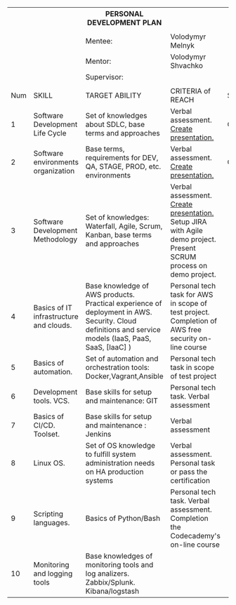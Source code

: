 <table class="tg">
  <tr>
    <th class="tg-yw4l">﻿</th>
    <th class="tg-yw4l"></th>
    <th class="tg-yw4l">PERSONAL DEVELOPMENT PLAN</th>
    <th class="tg-yw4l"></th>
    <th class="tg-yw4l"></th>
  </tr>
  <tr>
    <td class="tg-yw4l"></td>
    <td class="tg-yw4l"></td>
    <td class="tg-yw4l"></td>
    <td class="tg-yw4l"></td>
    <td class="tg-yw4l"></td>
  </tr>
  <tr>
    <td class="tg-yw4l"></td>
    <td class="tg-yw4l"></td>
    <td class="tg-yw4l">Mentee:</td>
    <td class="tg-yw4l">Volodymyr Melnyk</td>
    <td class="tg-yw4l"></td>
  </tr>
  <tr>
    <td class="tg-yw4l"></td>
    <td class="tg-yw4l"></td>
    <td class="tg-yw4l">Mentor:</td>
    <td class="tg-yw4l">Volodymyr Shvachko</td>
    <td class="tg-yw4l"></td>
  </tr>
  <tr>
    <td class="tg-yw4l"></td>
    <td class="tg-yw4l"></td>
    <td class="tg-yw4l">Supervisor:</td>
    <td class="tg-yw4l"></td>
    <td class="tg-yw4l"></td>
  </tr>
  <tr>
    <td class="tg-yw4l"></td>
    <td class="tg-yw4l"></td>
    <td class="tg-yw4l"></td>
    <td class="tg-yw4l"></td>
    <td class="tg-yw4l"></td>
  </tr>
  <tr>
    <td class="tg-yw4l">Num</td>
    <td class="tg-yw4l">SKILL</td>
    <td class="tg-yw4l">TARGET ABILITY</td>
    <td class="tg-yw4l">CRITERIA of REACH</td>
    <td class="tg-yw4l">STATUS</td>
  </tr>
  <tr>
    <td class="tg-yw4l">1</td>
    <td class="tg-yw4l">Software Development Life Cycle</td>
    <td class="tg-yw4l">Set of knowledges about SDLC,  base terms and approaches</td>
    <td class="tg-yw4l">Verbal assessment. <a href="https://github.com/vavan11/Mentee/raw/master/SDLC%20%26%20Software%20environments%20organization.pptx">Create presentation.</a></td>
    <td class="tg-yw4l">Completed</td>
  </tr>
  <tr>
    <td class="tg-yw4l">2</td>
    <td class="tg-yw4l">Software environments organization</td>
    <td class="tg-yw4l">Base terms, requirements for DEV, QA, STAGE, PROD, etc. environments</td>
    <td class="tg-yw4l">Verbal assessment. <a href="https://github.com/vavan11/Mentee/raw/master/SDLC%20%26%20Software%20environments%20organization.pptx">Create presentation.</td>
    <td class="tg-yw4l">Completed</td>
  </tr>
  <tr>
    <td class="tg-yw4l">3</td>
    <td class="tg-yw4l">Software Development Methodology</td>
    <td class="tg-yw4l">Set of knowledges: Waterfall, Agile, Scrum, Kanban, base terms and approaches</td>
    <td class="tg-yw4l">Verbal assessment. <a href="https://github.com/vavan11/Mentee/raw/master/Software%20Development%20Methodology.pptx">Create presentation.</a> Setup JIRA with Agile demo project. Present SCRUM process on demo project.</td>
    <td class="tg-yw4l"></td>
  </tr>
  <tr>
    <td class="tg-yw4l">4</td>
    <td class="tg-yw4l">Basics of IT infrastructure and clouds.</td>
    <td class="tg-yw4l">Base knowledge of AWS products. Practical experience of deployment in AWS. Security. Cloud definitions and service models (IaaS, PaaS, SaaS, [IaaC] )</td>
    <td class="tg-yw4l">Personal tech task for AWS in scope of test project. Completion of AWS free security on-line course</td>
    <td class="tg-yw4l"></td>
  </tr>
  <tr>
    <td class="tg-yw4l">5</td>
    <td class="tg-yw4l">Basics of automation.</td>
    <td class="tg-yw4l">Set of automation and orchestration tools: Docker,Vagrant,Ansible</td>
    <td class="tg-yw4l">Personal tech task in scope of test project</td>
    <td class="tg-yw4l"></td>
  </tr>
  <tr>
    <td class="tg-yw4l">6</td>
    <td class="tg-yw4l">Development tools. VCS.</td>
    <td class="tg-yw4l">Base skills for setup and maintenance: GIT</td>
    <td class="tg-yw4l">Personal tech task. Verbal assessment</td>
    <td class="tg-yw4l"></td>
  </tr>
  <tr>
    <td class="tg-yw4l">7</td>
    <td class="tg-yw4l">Basics of CI/CD. Toolset.</td>
    <td class="tg-yw4l">Base skills for setup and maintenance : Jenkins</td>
    <td class="tg-yw4l">Verbal assessment</td>
    <td class="tg-yw4l"></td>
  </tr>
  <tr>
    <td class="tg-yw4l">8</td>
    <td class="tg-yw4l">Linux OS.</td>
    <td class="tg-yw4l">Set of OS knowledge to fulfill system administration needs on HA production systems</td>
    <td class="tg-yw4l">Verbal assessment. Personal task or pass the certification</td>
    <td class="tg-yw4l"></td>
  </tr>
  <tr>
    <td class="tg-yw4l">9</td>
    <td class="tg-yw4l">Scripting languages.</td>
    <td class="tg-yw4l">Basics of Python/Bash</td>
    <td class="tg-yw4l">Personal tech task. Verbal assessment. Completion the Codecademy's on-line course</td>
    <td class="tg-yw4l"></td>
  </tr>
  <tr>
    <td class="tg-yw4l">10</td>
    <td class="tg-yw4l">Monitoring and logging tools</td>
    <td class="tg-yw4l">Base knowledges of monitoring tools and log analizers. Zabbix/Splunk. Kibana/logstash</td>
    <td class="tg-yw4l"></td>
    <td class="tg-yw4l"></td>
  </tr>
</table>
